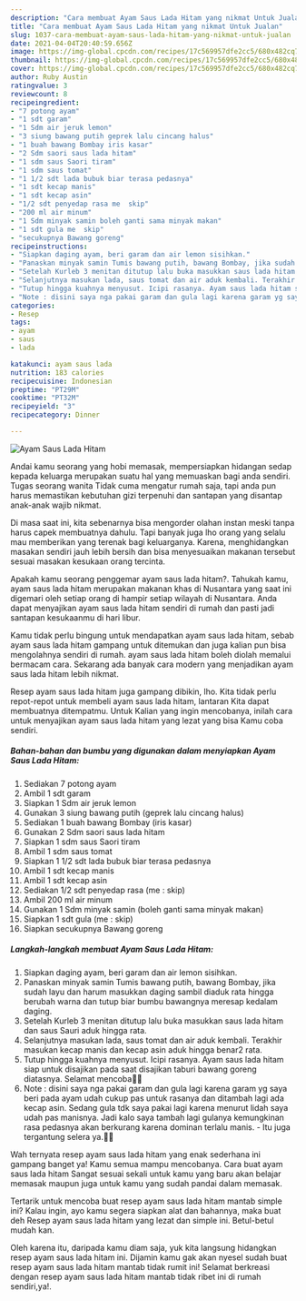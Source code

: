 ```yaml
---
description: "Cara membuat Ayam Saus Lada Hitam yang nikmat Untuk Jualan"
title: "Cara membuat Ayam Saus Lada Hitam yang nikmat Untuk Jualan"
slug: 1037-cara-membuat-ayam-saus-lada-hitam-yang-nikmat-untuk-jualan
date: 2021-04-04T20:40:59.656Z
image: https://img-global.cpcdn.com/recipes/17c569957dfe2cc5/680x482cq70/ayam-saus-lada-hitam-foto-resep-utama.jpg
thumbnail: https://img-global.cpcdn.com/recipes/17c569957dfe2cc5/680x482cq70/ayam-saus-lada-hitam-foto-resep-utama.jpg
cover: https://img-global.cpcdn.com/recipes/17c569957dfe2cc5/680x482cq70/ayam-saus-lada-hitam-foto-resep-utama.jpg
author: Ruby Austin
ratingvalue: 3
reviewcount: 8
recipeingredient:
- "7 potong ayam"
- "1 sdt garam"
- "1 Sdm air jeruk lemon"
- "3 siung bawang putih geprek lalu cincang halus"
- "1 buah bawang Bombay iris kasar"
- "2 Sdm saori saus lada hitam"
- "1 sdm saus Saori tiram"
- "1 sdm saus tomat"
- "1 1/2 sdt lada bubuk biar terasa pedasnya"
- "1 sdt kecap manis"
- "1 sdt kecap asin"
- "1/2 sdt penyedap rasa me  skip"
- "200 ml air minum"
- "1 Sdm minyak samin boleh ganti sama minyak makan"
- "1 sdt gula me  skip"
- "secukupnya Bawang goreng"
recipeinstructions:
- "Siapkan daging ayam, beri garam dan air lemon sisihkan."
- "Panaskan minyak samin Tumis bawang putih, bawang Bombay, jika sudah layu dan harum masukkan daging sambil diaduk rata hingga berubah warna dan tutup biar bumbu bawangnya meresap kedalam daging."
- "Setelah Kurleb 3 menitan ditutup lalu buka masukkan saus lada hitam dan saus Sauri aduk hingga rata."
- "Selanjutnya masukan lada, saus tomat dan air aduk kembali. Terakhir masukan kecap manis dan kecap asin aduk hingga benar2 rata."
- "Tutup hingga kuahnya menyusut. Icipi rasanya. Ayam saus lada hitam siap untuk disajikan pada saat disajikan taburi bawang goreng diatasnya. Selamat mencoba🤗🤗"
- "Note : disini saya nga pakai garam dan gula lagi karena garam yg saya beri pada ayam udah cukup pas untuk rasanya dan ditambah lagi ada kecap asin. Sedang gula tdk saya pakai lagi karena menurut lidah saya udah pas manisnya. Jadi kalo saya tambah lagi gulanya kemungkinan rasa pedasnya akan berkurang karena dominan terlalu manis.  Itu juga tergantung selera ya.🤗🤗"
categories:
- Resep
tags:
- ayam
- saus
- lada

katakunci: ayam saus lada 
nutrition: 183 calories
recipecuisine: Indonesian
preptime: "PT29M"
cooktime: "PT32M"
recipeyield: "3"
recipecategory: Dinner

---
```



![Ayam Saus Lada Hitam](https://img-global.cpcdn.com/recipes/17c569957dfe2cc5/680x482cq70/ayam-saus-lada-hitam-foto-resep-utama.jpg)

Andai kamu seorang yang hobi memasak, mempersiapkan hidangan sedap kepada keluarga merupakan suatu hal yang memuaskan bagi anda sendiri. Tugas seorang  wanita Tidak cuma mengatur rumah saja, tapi anda pun harus memastikan kebutuhan gizi terpenuhi dan santapan yang disantap anak-anak wajib nikmat.

Di masa  saat ini, kita sebenarnya bisa mengorder olahan instan meski tanpa harus capek membuatnya dahulu. Tapi banyak juga lho orang yang selalu mau memberikan yang terenak bagi keluarganya. Karena, menghidangkan masakan sendiri jauh lebih bersih dan bisa menyesuaikan makanan tersebut sesuai masakan kesukaan orang tercinta. 



Apakah kamu seorang penggemar ayam saus lada hitam?. Tahukah kamu, ayam saus lada hitam merupakan makanan khas di Nusantara yang saat ini digemari oleh setiap orang di hampir setiap wilayah di Nusantara. Anda dapat menyajikan ayam saus lada hitam sendiri di rumah dan pasti jadi santapan kesukaanmu di hari libur.

Kamu tidak perlu bingung untuk mendapatkan ayam saus lada hitam, sebab ayam saus lada hitam gampang untuk ditemukan dan juga kalian pun bisa mengolahnya sendiri di rumah. ayam saus lada hitam boleh diolah memalui bermacam cara. Sekarang ada banyak cara modern yang menjadikan ayam saus lada hitam lebih nikmat.

Resep ayam saus lada hitam juga gampang dibikin, lho. Kita tidak perlu repot-repot untuk membeli ayam saus lada hitam, lantaran Kita dapat membuatnya ditempatmu. Untuk Kalian yang ingin mencobanya, inilah cara untuk menyajikan ayam saus lada hitam yang lezat yang bisa Kamu coba sendiri.

<!--inarticleads1-->

##### Bahan-bahan dan bumbu yang digunakan dalam menyiapkan Ayam Saus Lada Hitam:

1. Sediakan 7 potong ayam
1. Ambil 1 sdt garam
1. Siapkan 1 Sdm air jeruk lemon
1. Gunakan 3 siung bawang putih (geprek lalu cincang halus)
1. Sediakan 1 buah bawang Bombay (iris kasar)
1. Gunakan 2 Sdm saori saus lada hitam
1. Siapkan 1 sdm saus Saori tiram
1. Ambil 1 sdm saus tomat
1. Siapkan 1 1/2 sdt lada bubuk biar terasa pedasnya
1. Ambil 1 sdt kecap manis
1. Ambil 1 sdt kecap asin
1. Sediakan 1/2 sdt penyedap rasa (me : skip)
1. Ambil 200 ml air minum
1. Gunakan 1 Sdm minyak samin (boleh ganti sama minyak makan)
1. Siapkan 1 sdt gula (me : skip)
1. Siapkan secukupnya Bawang goreng




<!--inarticleads2-->

##### Langkah-langkah membuat Ayam Saus Lada Hitam:

1. Siapkan daging ayam, beri garam dan air lemon sisihkan.
1. Panaskan minyak samin Tumis bawang putih, bawang Bombay, jika sudah layu dan harum masukkan daging sambil diaduk rata hingga berubah warna dan tutup biar bumbu bawangnya meresap kedalam daging.
1. Setelah Kurleb 3 menitan ditutup lalu buka masukkan saus lada hitam dan saus Sauri aduk hingga rata.
1. Selanjutnya masukan lada, saus tomat dan air aduk kembali. Terakhir masukan kecap manis dan kecap asin aduk hingga benar2 rata.
1. Tutup hingga kuahnya menyusut. Icipi rasanya. Ayam saus lada hitam siap untuk disajikan pada saat disajikan taburi bawang goreng diatasnya. Selamat mencoba🤗🤗
1. Note : disini saya nga pakai garam dan gula lagi karena garam yg saya beri pada ayam udah cukup pas untuk rasanya dan ditambah lagi ada kecap asin. Sedang gula tdk saya pakai lagi karena menurut lidah saya udah pas manisnya. Jadi kalo saya tambah lagi gulanya kemungkinan rasa pedasnya akan berkurang karena dominan terlalu manis.  - Itu juga tergantung selera ya.🤗🤗




Wah ternyata resep ayam saus lada hitam yang enak sederhana ini gampang banget ya! Kamu semua mampu mencobanya. Cara buat ayam saus lada hitam Sangat sesuai sekali untuk kamu yang baru akan belajar memasak maupun juga untuk kamu yang sudah pandai dalam memasak.

Tertarik untuk mencoba buat resep ayam saus lada hitam mantab simple ini? Kalau ingin, ayo kamu segera siapkan alat dan bahannya, maka buat deh Resep ayam saus lada hitam yang lezat dan simple ini. Betul-betul mudah kan. 

Oleh karena itu, daripada kamu diam saja, yuk kita langsung hidangkan resep ayam saus lada hitam ini. Dijamin kamu gak akan nyesel sudah buat resep ayam saus lada hitam mantab tidak rumit ini! Selamat berkreasi dengan resep ayam saus lada hitam mantab tidak ribet ini di rumah sendiri,ya!.

